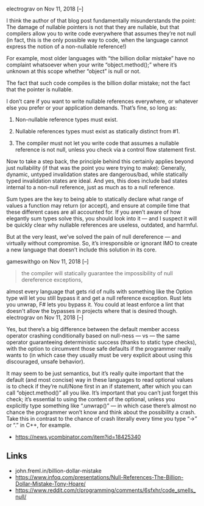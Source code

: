 electrograv on Nov 11, 2018 [–]

I think the author of that blog post fundamentally misunderstands the point: The damage of nullable pointers is not that they are nullable, but that compilers allow you to write code everywhere that assumes they’re not null (in fact, this is the only possible way to code, when the language cannot express the notion of a non-nullable reference!)

For example, most older languages with “the billion dollar mistake” have no complaint whatsoever when your write “object.method();” where it’s unknown at this scope whether “object” is null or not.

The fact that such code compiles is the billion dollar mistake; not the fact that the pointer is nullable.

I don’t care if you want to write nullable references everywhere, or whatever else you prefer or your application demands. That’s fine, so long as:

1. Non-nullable reference types must exist.

2. Nullable references types must exist as statically distinct from #1.

3. The compiler must not let you write code that assumes a nullable reference is not null, unless you check via a control flow statement first.

Now to take a step back, the principle behind this certainly applies beyond just nullability (if that was the point you were trying to make): Generally, dynamic, untyped invalidation states are dangerous/bad, while statically typed invalidation states are ideal. And yes, this does include bad states internal to a non-null reference, just as much as to a null reference.

Sum types are the key to being able to statically declare what range of values a function may return (or accept), and ensure at compile time that these different cases are all accounted for. If you aren’t aware of how elegantly sum types solve this, you should look into it — and I suspect it will be quickly clear why nullable references are useless, outdated, and harmful.

But at the very least, we’ve solved the pain of null dereference — and virtually without compromise. So, it’s irresponsible or ignorant IMO to create a new language that doesn’t include this solution in its core.

gameswithgo on Nov 11, 2018 [–]

> the compiler will statically guarantee the impossibility of null dereference exceptions,

almost every language that gets rid of nulls with something like the Option type will let you still bypass it and get a null reference exception. Rust lets you unwrap, F# lets you bypass it. You could at least enforce a lint that doesn't allow the bypasses in projects where that is desired though.
electrograv on Nov 11, 2018 [–]

Yes, but there’s a big difference between the default member access operator crashing conditionally based on null-ness — vs — the same operator guaranteeing deterministic success (thanks to static type checks), with the option to circumvent those safe defaults if the programmer really wants to (in which case they usually must be very explicit about using this discouraged, unsafe behavior).

It may seem to be just semantics, but it’s really quite important that the default (and most concise) way in these languages to read optional values is to check if they’re null/None first in an if statement, after which you can call “object.method()” all you like. It’s important that you can’t just forget this check; it’s essential to using the content of the optional, unless you explicitly type something like “.unwrap()” — in which case there’s almost no chance the programmer won’t know and think about the possibility a crash. Take this in contrast to the chance of crash literally every time you type “->” or “.” in C++, for example.

- https://news.ycombinator.com/item?id=18425340

## Links

- john.freml.in/billion-dollar-mistake
- https://www.infoq.com/presentations/Null-References-The-Billion-Dollar-Mistake-Tony-Hoare/
- https://www.reddit.com/r/programming/comments/6sfxhr/code_smells_null/
